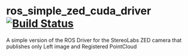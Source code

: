 # ros_simple_zed_cuda_driver [![Build Status](https://travis-ci.org/Myzhar/ros_simple_zed_cuda_driver.svg)](https://travis-ci.org/Myzhar/ros_simple_zed_cuda_driver)
A simple version of the ROS Driver for the StereoLabs ZED camera that publishes only Left image and Registered PointCloud
